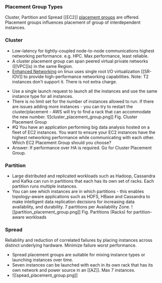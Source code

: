 ### Placement Group Types
Cluster, Partition and Spread [[EC2]] [placement groups](https://docs.aws.amazon.com/AWSEC2/latest/UserGuide/placement-groups.html) are offered. Placement groups influences placement of group of interdependent instances.
### Cluster 
- Low-latency for tightly-coupled node-to-node communications highest networking performance. e.g. HPC. Max performance, least reliable.
- A cluster placement group can span peered virtual private networks ([[VPC]]s) in the same Region.
- [Enhanced Networking](https://docs.aws.amazon.com/AWSEC2/latest/UserGuide/enhanced-networking.html) on linux uses single root I/O virtualization [[SR-IOV]] to provide high-performance networking capabilities. Note: T2 instances don't support it. There is not extra charge.
* Use a single launch request to launch all the instances and use the same instance type for all instances.
* There is no limit set for the number of instances allowed to run. If there are issues adding more instances - you can try to restart the cluster/placement - AWS will try to find a rack that can accommodate the new number.
 ![[cluster_placement_group.png]]
 Fig. Cluster Placement Group
* #Q You have an application performing big data analysis hosted on a fleet of EC2 instances. You want to ensure your EC2 instances have the highest networking performance while communicating with each other. Which EC2 Placement Group should you choose?
* Answer: If performance over HA is required. Go for Cluster Placement Group.

### Partition
- Large distributed and replicated workloads such as Hadoop, Cassandra and Kafka can run in partitions that each has its own set of racks. Each partition runs multiple instances.
- You can see which instances are in which partitions - this enables topology-aware applications such as HDFS, HBase and Cassandra to make intelligent data replication decisions for increasing data availability, and durability. 7 partitions per Availability Zone.
![[partition_placement_group.png]]
Fig. Partitions (Racks) for partition-aware workloads

### Spread
Reliability and reduction of correlated failures by placing instances across distinct underlying hardware. Minimize failure worst performance.
* Spread placement groups are suitable for mixing instance types or launching instances over time.
* Seven instances can be launched with each in its own rack that has its own network and power source in an [[AZ]]. Max 7 instances.
* ![[spead_placement_group.png]]